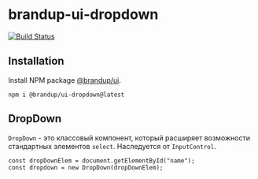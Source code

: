 # brandup-ui-dropdown

[![Build Status](https://dev.azure.com/brandup/BrandUp%20Core/_apis/build/status%2FBrandUp%2Fbrandup-ui-kit?branchName=master)]()

## Installation

Install NPM package [@brandup/ui](https://www.npmjs.com/package/@brandup/ui-dropdown).

```
npm i @brandup/ui-dropdown@latest
```

## DropDown

`DropDown` - это классовый компонент, который расширяет возможности стандартных элементов `select`.
Наследуется от `InputControl`.

```JS
const dropDownElem = document.getElementById("name");
const dropdown = new DropDown(dropDownElem);
```
